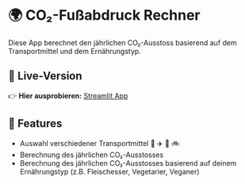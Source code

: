 # 🌍 CO₂-Fußabdruck Rechner

Diese App berechnet den jährlichen CO₂-Ausstoss basierend auf dem Transportmittel und dem Ernährungstyp. 

## 🔗 Live-Version
👉 **Hier ausprobieren:** [Streamlit App](https://albina-sara-app.streamlit.app)

## 📜 Features
- Auswahl verschiedener Transportmittel 🚗 ✈️ 🚆 🚲
- Berechnung des jährlichen CO₂-Ausstosses
- Berechnung des jährlichen CO₂-Ausstosses basierend auf deinem Ernährungstyp (z.B. Fleischesser, Vegetarier, Veganer)



